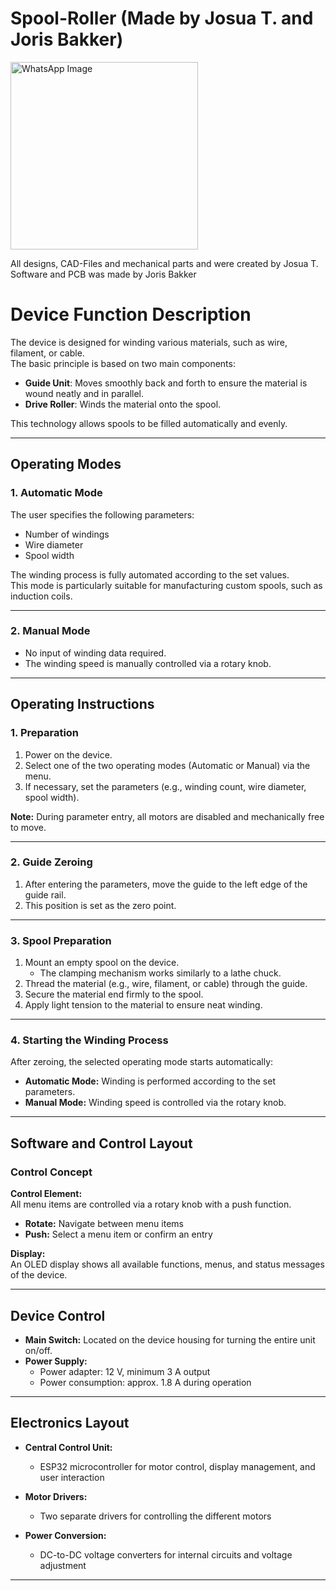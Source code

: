 # Spool-Roller (Made by Josua T. and Joris Bakker)

<img src="https://github.com/user-attachments/assets/d2e98978-cee0-49f3-8675-edde1e05f2f9" alt="WhatsApp Image" width="300">


All designs, CAD-Files and mechanical parts and were created by Josua T.
Software and PCB was made by Joris Bakker

# Device Function Description

The device is designed for winding various materials, such as wire, filament, or cable.  
The basic principle is based on two main components:

- **Guide Unit**: Moves smoothly back and forth to ensure the material is wound neatly and in parallel.  
- **Drive Roller**: Winds the material onto the spool.

This technology allows spools to be filled automatically and evenly.

---

## Operating Modes

### 1. Automatic Mode

The user specifies the following parameters:

- Number of windings  
- Wire diameter  
- Spool width  

The winding process is fully automated according to the set values.  
This mode is particularly suitable for manufacturing custom spools, such as induction coils.

---

### 2. Manual Mode

- No input of winding data required.  
- The winding speed is manually controlled via a rotary knob.

---

## Operating Instructions

### 1. Preparation

1. Power on the device.  
2. Select one of the two operating modes (Automatic or Manual) via the menu.  
3. If necessary, set the parameters (e.g., winding count, wire diameter, spool width).  

**Note:** During parameter entry, all motors are disabled and mechanically free to move.

---

### 2. Guide Zeroing

1. After entering the parameters, move the guide to the left edge of the guide rail.  
2. This position is set as the zero point.

---

### 3. Spool Preparation

1. Mount an empty spool on the device.  
   - The clamping mechanism works similarly to a lathe chuck.  
2. Thread the material (e.g., wire, filament, or cable) through the guide.  
3. Secure the material end firmly to the spool.  
4. Apply light tension to the material to ensure neat winding.

---

### 4. Starting the Winding Process

After zeroing, the selected operating mode starts automatically:

- **Automatic Mode:** Winding is performed according to the set parameters.  
- **Manual Mode:** Winding speed is controlled via the rotary knob.

---

## Software and Control Layout

### Control Concept

**Control Element:**  
All menu items are controlled via a rotary knob with a push function.

- **Rotate:** Navigate between menu items  
- **Push:** Select a menu item or confirm an entry  

**Display:**  
An OLED display shows all available functions, menus, and status messages of the device.

---

## Device Control

- **Main Switch:** Located on the device housing for turning the entire unit on/off.  
- **Power Supply:**  
  - Power adapter: 12 V, minimum 3 A output  
  - Power consumption: approx. 1.8 A during operation  

---

## Electronics Layout

- **Central Control Unit:**  
  - ESP32 microcontroller for motor control, display management, and user interaction  

- **Motor Drivers:**  
  - Two separate drivers for controlling the different motors  

- **Power Conversion:**  
  - DC-to-DC voltage converters for internal circuits and voltage adjustment  

---
